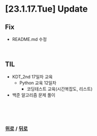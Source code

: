 # [23.1.17.Tue] Update

## Fix
* README.md 수정


<br>

## TIL
* KDT_2nd 17일차 교육
  * Python 교육 12일차
    * 코딩테스트 교육(시간복잡도, 리스트)
* 백준 알고리즘 문제 풀이


<br>

<br>

<br>

### [위로](#23117tue-update) / [뒤로](/Update/README.md/#update)